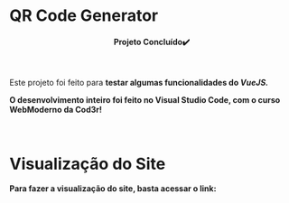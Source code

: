 # QR Code Generator

<h4 align="center">Projeto Concluído✔️</h4><br>

<p>Este projeto foi feito para <strong>testar algumas funcionalidades do <i>VueJS.</i>
<p>O desenvolvimento inteiro foi feito no Visual Studio Code, com o curso WebModerno da Cod3r!</p><br>
  
  <h1>Visualização do Site</h1>
<p>Para fazer a visualização do site, basta acessar o link:
<a href:"https://kenttuz.github.io/SiteReservaDeCarros-Responsivo-Form/"></a>
